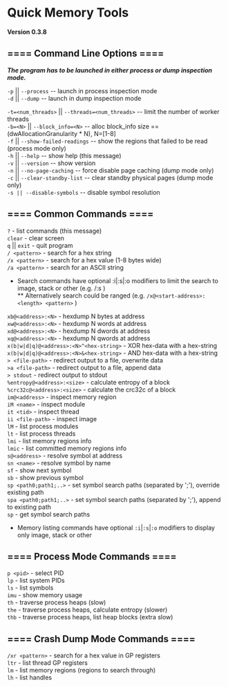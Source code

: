 # Quick Memory Tools  
**Version 0.3.8**  

## ==== Command Line Options ====  

***The program has to be launched in either process or dump inspection mode.***  

`-p` || `--process`	-- launch in process inspection mode  
`-d` || `--dump`	-- launch in dump inspection mode  

`-t=<num_threads>` || `--threads=<num_threads>`	-- limit the number of worker threads  
`-b=<N>` || `--block_info=<N>`	-- alloc block_info size == (dwAllocationGranularity * N), N=[1-8]  
`-f` || `--show-failed-readings`	-- show the regions that failed to be read (process mode only)  
`-h` || `--help`	-- show help (this message)  
`-v` || `--version`	-- show version<br/>
`-n` || `--no-page-caching`	-- force disable page caching (dump mode only)<br/>
`-c` || `--clear-standby-list`	-- clear standby physical pages (dump mode only)<br/>
`-s || --disable-symbols` -- disable symbol resolution<br/>

## ==== Common Commands ====  

`?`	- list commands (this message)<br/>
`clear`	- clear screen  
`q` || `exit`	- quit program<br/> 
`/ <pattern>`	- search for a hex string  
`/x <pattern>`	- search for a hex value (1-8 bytes wide)  
`/a <pattern>`	- search for an ASCII string<br/>
  *  Search commands have optional :i|:s|:o modifiers to limit the search to image, stack or other (e.g. /:s <pattern>)<br/>
  ** Alternatively search could be ranged (e.g. `/x@<start-address>:<length> <pattern>` )

`xb@<address>:<N>`	- hexdump N bytes at address  
`xw@<address>:<N>`	- hexdump N words at address  
`xd@<address>:<N>`	- hexdump N dwords at address  
`xq@<address>:<N>`	- hexdump N qwords at address<br/>
`x(b|w|d|q)@<address>:<N>^<hex-string>` - XOR hex-data with a hex-string<br/>
`x(b|w|d|q)@<address>:<N>&<hex-string>` - AND hex-data with a hex-string<br/>
`> <file-path>` - redirect output to a file, overwrite data<br/>
`>a <file-path>` - redirect output to a file, append data<br/>
`> stdout` - redirect output to stdout<br/>
`%entropy@<address>:<size>` - calculate entropy of a block<br/>
`%crc32c@<address>:<size>`  - calculate the crc32c of a block<br/>
`im@<address>` - inspect memory region<br/>
`iM <name>` - inspect module<br/>
`it <tid>` - inspect thread<br/>
`ii <file-path>` - inspect image<br/>
`lM`	- list process modules  
`lt`	- list process threads  
`lmi`	- list memory regions info  
`lmic`	- list committed memory regions info<br/>
`s@<address>` - resolve symbol at address<br/>
`sn <name>` - resolve symbol by name<br/>
`sf` 	- show next symbol<br/>
`sb` 	- show previous symbol<br/>
`sp <path0;path1;..>` - set symbol search paths (separated by ';'), override existing path<br/>
`spa <path0;path1;..>` - set symbol search paths (separated by ';'), append to existing path<br/>
`sp`    - get symbol search paths<br/>  
  *  Memory listing commands have optional `:i`|`:s`|`:o` modifiers to display only image, stack or other<br/>

## ==== Process Mode Commands ====  

`p <pid>`	- select PID  
`lp`	- list system PIDs<br/>
`ls`	- list symbols<br/>
`imu`	- show memory usage  
`th`	- traverse process heaps (slow)  
`the`	- traverse process heaps, calculate entropy (slower)  
`thb`	- traverse process heaps, list heap blocks (extra slow)  

## ==== Crash Dump Mode Commands ====  

`/xr <pattern>`	- search for a hex value in GP registers  
`ltr`	- list thread GP registers  
`lm`	- list memory regions (regions to search through)<br/>
`lh` - list handles
